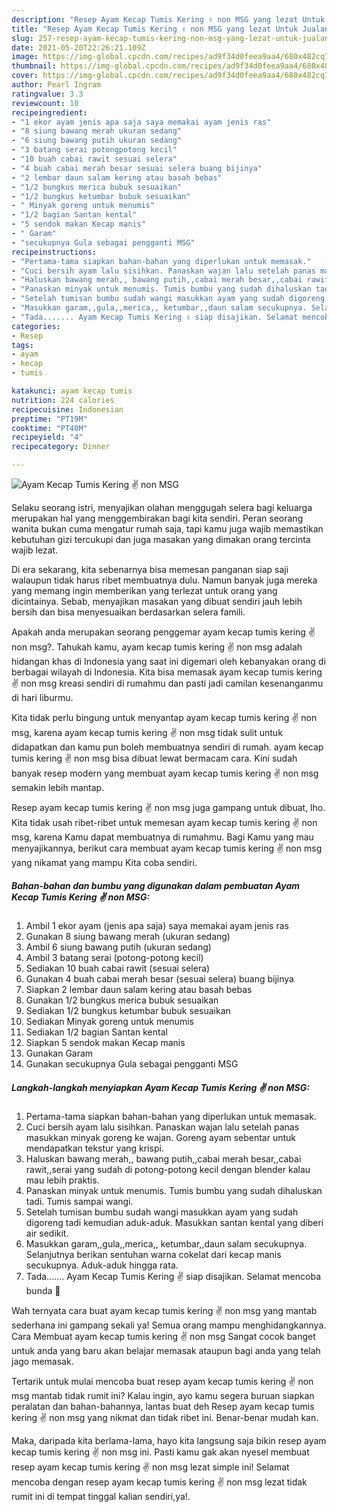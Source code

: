 ```yaml
---
description: "Resep Ayam Kecap Tumis Kering ✌ non MSG yang lezat Untuk Jualan"
title: "Resep Ayam Kecap Tumis Kering ✌ non MSG yang lezat Untuk Jualan"
slug: 257-resep-ayam-kecap-tumis-kering-non-msg-yang-lezat-untuk-jualan
date: 2021-05-20T22:26:21.109Z
image: https://img-global.cpcdn.com/recipes/ad9f34d0feea9aa4/680x482cq70/ayam-kecap-tumis-kering-✌-non-msg-foto-resep-utama.jpg
thumbnail: https://img-global.cpcdn.com/recipes/ad9f34d0feea9aa4/680x482cq70/ayam-kecap-tumis-kering-✌-non-msg-foto-resep-utama.jpg
cover: https://img-global.cpcdn.com/recipes/ad9f34d0feea9aa4/680x482cq70/ayam-kecap-tumis-kering-✌-non-msg-foto-resep-utama.jpg
author: Pearl Ingram
ratingvalue: 3.3
reviewcount: 10
recipeingredient:
- "1 ekor ayam jenis apa saja saya memakai ayam jenis ras"
- "8 siung bawang merah ukuran sedang"
- "6 siung bawang putih ukuran sedang"
- "3 batang serai potongpotong kecil"
- "10 buah cabai rawit sesuai selera"
- "4 buah cabai merah besar sesuai selera buang bijinya"
- "2 lembar daun salam kering atau basah bebas"
- "1/2 bungkus merica bubuk sesuaikan"
- "1/2 bungkus ketumbar bubuk sesuaikan"
- " Minyak goreng untuk menumis"
- "1/2 bagian Santan kental"
- "5 sendok makan Kecap manis"
- " Garam"
- "secukupnya Gula sebagai pengganti MSG"
recipeinstructions:
- "Pertama-tama siapkan bahan-bahan yang diperlukan untuk memasak."
- "Cuci bersih ayam lalu sisihkan. Panaskan wajan lalu setelah panas masukkan minyak goreng ke wajan. Goreng ayam sebentar untuk mendapatkan tekstur yang krispi."
- "Haluskan bawang merah,, bawang putih,,cabai merah besar,,cabai rawit,,serai yang sudah di potong-potong kecil dengan blender kalau mau lebih praktis."
- "Panaskan minyak untuk menumis. Tumis bumbu yang sudah dihaluskan tadi. Tumis sampai wangi."
- "Setelah tumisan bumbu sudah wangi masukkan ayam yang sudah digoreng tadi kemudian aduk-aduk. Masukkan santan kental yang diberi air sedikit."
- "Masukkan garam,,gula,,merica,, ketumbar,,daun salam secukupnya. Selanjutnya berikan sentuhan warna cokelat dari kecap manis secukupnya. Aduk-aduk hingga rata."
- "Tada....... Ayam Kecap Tumis Kering ✌ siap disajikan. Selamat mencoba bunda 🤗"
categories:
- Resep
tags:
- ayam
- kecap
- tumis

katakunci: ayam kecap tumis 
nutrition: 224 calories
recipecuisine: Indonesian
preptime: "PT19M"
cooktime: "PT40M"
recipeyield: "4"
recipecategory: Dinner

---
```



![Ayam Kecap Tumis Kering ✌ non MSG](https://img-global.cpcdn.com/recipes/ad9f34d0feea9aa4/680x482cq70/ayam-kecap-tumis-kering-✌-non-msg-foto-resep-utama.jpg)

Selaku seorang istri, menyajikan olahan menggugah selera bagi keluarga merupakan hal yang menggembirakan bagi kita sendiri. Peran seorang  wanita bukan cuma mengatur rumah saja, tapi kamu juga wajib memastikan kebutuhan gizi tercukupi dan juga masakan yang dimakan orang tercinta wajib lezat.

Di era  sekarang, kita sebenarnya bisa memesan panganan siap saji walaupun tidak harus ribet membuatnya dulu. Namun banyak juga mereka yang memang ingin memberikan yang terlezat untuk orang yang dicintainya. Sebab, menyajikan masakan yang dibuat sendiri jauh lebih bersih dan bisa menyesuaikan berdasarkan selera famili. 



Apakah anda merupakan seorang penggemar ayam kecap tumis kering ✌ non msg?. Tahukah kamu, ayam kecap tumis kering ✌ non msg adalah hidangan khas di Indonesia yang saat ini digemari oleh kebanyakan orang di berbagai wilayah di Indonesia. Kita bisa memasak ayam kecap tumis kering ✌ non msg kreasi sendiri di rumahmu dan pasti jadi camilan kesenanganmu di hari liburmu.

Kita tidak perlu bingung untuk menyantap ayam kecap tumis kering ✌ non msg, karena ayam kecap tumis kering ✌ non msg tidak sulit untuk didapatkan dan kamu pun boleh membuatnya sendiri di rumah. ayam kecap tumis kering ✌ non msg bisa dibuat lewat bermacam cara. Kini sudah banyak resep modern yang membuat ayam kecap tumis kering ✌ non msg semakin lebih mantap.

Resep ayam kecap tumis kering ✌ non msg juga gampang untuk dibuat, lho. Kita tidak usah ribet-ribet untuk memesan ayam kecap tumis kering ✌ non msg, karena Kamu dapat membuatnya di rumahmu. Bagi Kamu yang mau menyajikannya, berikut cara membuat ayam kecap tumis kering ✌ non msg yang nikamat yang mampu Kita coba sendiri.

<!--inarticleads1-->

##### Bahan-bahan dan bumbu yang digunakan dalam pembuatan Ayam Kecap Tumis Kering ✌ non MSG:

1. Ambil 1 ekor ayam (jenis apa saja) saya memakai ayam jenis ras
1. Gunakan 8 siung bawang merah (ukuran sedang)
1. Ambil 6 siung bawang putih (ukuran sedang)
1. Ambil 3 batang serai (potong-potong kecil)
1. Sediakan 10 buah cabai rawit (sesuai selera)
1. Gunakan 4 buah cabai merah besar (sesuai selera) buang bijinya
1. Siapkan 2 lembar daun salam kering atau basah bebas
1. Gunakan 1/2 bungkus merica bubuk sesuaikan
1. Sediakan 1/2 bungkus ketumbar bubuk sesuaikan
1. Sediakan  Minyak goreng untuk menumis
1. Sediakan 1/2 bagian Santan kental
1. Siapkan 5 sendok makan Kecap manis
1. Gunakan  Garam
1. Gunakan secukupnya Gula sebagai pengganti MSG




<!--inarticleads2-->

##### Langkah-langkah menyiapkan Ayam Kecap Tumis Kering ✌ non MSG:

1. Pertama-tama siapkan bahan-bahan yang diperlukan untuk memasak.
1. Cuci bersih ayam lalu sisihkan. Panaskan wajan lalu setelah panas masukkan minyak goreng ke wajan. Goreng ayam sebentar untuk mendapatkan tekstur yang krispi.
1. Haluskan bawang merah,, bawang putih,,cabai merah besar,,cabai rawit,,serai yang sudah di potong-potong kecil dengan blender kalau mau lebih praktis.
1. Panaskan minyak untuk menumis. Tumis bumbu yang sudah dihaluskan tadi. Tumis sampai wangi.
1. Setelah tumisan bumbu sudah wangi masukkan ayam yang sudah digoreng tadi kemudian aduk-aduk. Masukkan santan kental yang diberi air sedikit.
1. Masukkan garam,,gula,,merica,, ketumbar,,daun salam secukupnya. Selanjutnya berikan sentuhan warna cokelat dari kecap manis secukupnya. Aduk-aduk hingga rata.
1. Tada....... Ayam Kecap Tumis Kering ✌ siap disajikan. Selamat mencoba bunda 🤗




Wah ternyata cara buat ayam kecap tumis kering ✌ non msg yang mantab sederhana ini gampang sekali ya! Semua orang mampu menghidangkannya. Cara Membuat ayam kecap tumis kering ✌ non msg Sangat cocok banget untuk anda yang baru akan belajar memasak ataupun bagi anda yang telah jago memasak.

Tertarik untuk mulai mencoba buat resep ayam kecap tumis kering ✌ non msg mantab tidak rumit ini? Kalau ingin, ayo kamu segera buruan siapkan peralatan dan bahan-bahannya, lantas buat deh Resep ayam kecap tumis kering ✌ non msg yang nikmat dan tidak ribet ini. Benar-benar mudah kan. 

Maka, daripada kita berlama-lama, hayo kita langsung saja bikin resep ayam kecap tumis kering ✌ non msg ini. Pasti kamu gak akan nyesel membuat resep ayam kecap tumis kering ✌ non msg lezat simple ini! Selamat mencoba dengan resep ayam kecap tumis kering ✌ non msg lezat tidak rumit ini di tempat tinggal kalian sendiri,ya!.

